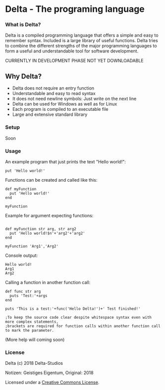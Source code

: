 # Delta - The programing language

### What is Delta?
Delta is a compiled programming language that offers a simple and easy to remember syntax. Included is a large library of useful functions. Delta tries to combine the different strengths of the major programming languages to form a useful and understandable tool for software development.

CURRENTLY IN DEVELOPMENT PHASE
NOT YET DOWNLOADABLE

## Why Delta?
- Delta does not require an entry function
- Understandable and easy to read syntax
- It does not need newline symbols: Just write on the next line
- Delta can be used for Windows as well as for Linux
- Each program is compiled to an executable file
- Large and extensive standard library

### Setup
Soon

### Usage
An example program that just prints the text "Hello world!":
```
put 'Hello world!'
```
Functions can be created and called like this:
```
def myFunction
  put 'Hello world!'
end

myFunction
```
Example for argument expecting functions:
```

def myFunction str arg, str arg2
  put 'Hello world!$n'+'arg2'+'arg2'
end

myFunction 'Arg1','Arg2'
```
Console output:
```
Hello world!
Arg1
Arg2
```
Calling a function in another function call:
```
def func str arg
  puts 'Test:'+args
end

puts 'This is a test:'+func('Hello Delta!')+' Test finished!'

;To keep the source code clear despite whitespace syntax even with more complex statements, 
;brackets are required for function calls within another function call to mark the parameter.
```
(More help will coming soon)

### License
Delta (c) 2018 Delta-Studios

Notizen: Geistiges Eigentum,
Original: 2018

Licensed under a [Creative Commons License](https://github.com/Delta-Studios/use-delta/blob/main/LICENSE.md).
